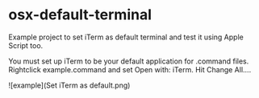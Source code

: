 # osx-default-terminal
Example project to set iTerm as default terminal and test it using Apple Script too.

You must set up iTerm to be your default application for .command files. Rightclick example.command and set Open with: iTerm. Hit Change All….

![example](Set iTerm as default.png)

